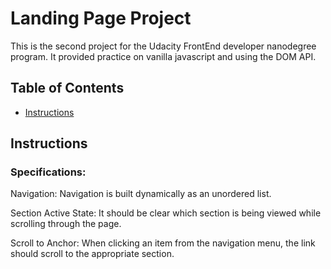 # Landing Page Project

This is the second project for the Udacity FrontEnd developer nanodegree program.
It provided practice on vanilla javascript and using the DOM API.

## Table of Contents

* [Instructions](#instructions)

## Instructions

### Specifications:

Navigation: Navigation is built dynamically as an unordered list.

Section Active State: It should be clear which section is being viewed while scrolling through the page.

Scroll to Anchor: When clicking an item from the navigation menu, the link should scroll to the appropriate section.

